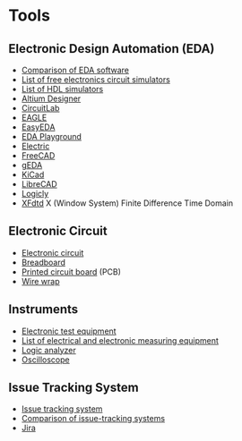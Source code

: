 # Tools
## Electronic Design Automation (EDA)
* [Comparison of EDA software](https://en.wikipedia.org/wiki/Comparison_of_EDA_software)
* [List of free electronics circuit simulators](https://en.wikipedia.org/wiki/List_of_free_electronics_circuit_simulators)
* [List of HDL simulators](https://en.wikipedia.org/wiki/List_of_HDL_simulators)
* [Altium Designer](https://en.wikipedia.org/wiki/Altium_Designer)
* [CircuitLab](https://www.circuitlab.com/)
* [EAGLE](https://en.wikipedia.org/wiki/EAGLE_(program))
* [EasyEDA](https://en.wikipedia.org/wiki/EasyEDA)
* [EDA Playground](https://www.edaplayground.com/)
* [Electric](https://en.wikipedia.org/wiki/Electric_(software))
* [FreeCAD](https://en.wikipedia.org/wiki/FreeCAD)
* [gEDA](https://en.wikipedia.org/wiki/GEDA)
* [KiCad](https://en.wikipedia.org/wiki/KiCad)
* [LibreCAD](https://en.wikipedia.org/wiki/LibreCAD)
* [Logicly](https://logic.ly/)
* [XFdtd](https://en.wikipedia.org/wiki/XFdtd) X (Window System) Finite Difference Time Domain
## Electronic Circuit
* [Electronic circuit](https://en.wikipedia.org/wiki/Electronic_circuit)
* [Breadboard](https://en.wikipedia.org/wiki/Breadboard)
* [Printed circuit board](https://en.wikipedia.org/wiki/Printed_circuit_board) (PCB)
* [Wire wrap](https://en.wikipedia.org/wiki/Wire_wrap)
## Instruments
* [Electronic test equipment](https://en.wikipedia.org/wiki/Electronic_test_equipment)
* [List of electrical and electronic measuring equipment](https://en.wikipedia.org/wiki/List_of_electrical_and_electronic_measuring_equipment)
* [Logic analyzer](https://en.wikipedia.org/wiki/Logic_analyzer)
* [Oscilloscope](https://en.wikipedia.org/wiki/Oscilloscope)
## Issue Tracking System
* [Issue tracking system](https://en.wikipedia.org/wiki/Issue_tracking_system)
* [Comparison of issue-tracking systems](https://en.wikipedia.org/wiki/Comparison_of_issue-tracking_systems)
* [Jira](https://en.wikipedia.org/wiki/Jira_(software))
